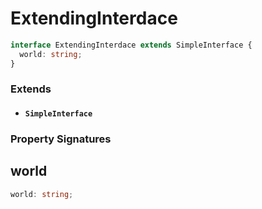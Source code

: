 # ExtendingInterdace

```typescript
interface ExtendingInterdace extends SimpleInterface {
  world: string;
}
```

### Extends

- #### `SimpleInterface`

### Property Signatures

## world

```typescript
world: string;
```
